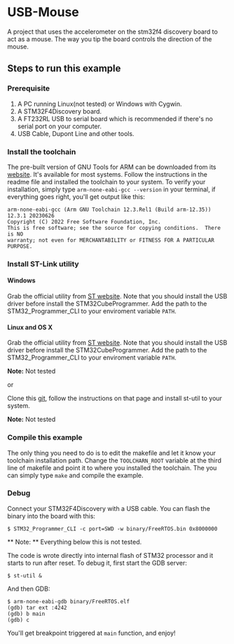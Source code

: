 # USB-Mouse

A project that uses the accelerometer on the stm32f4 discovery board to act as a mouse.  The way you tip the board controls the direction of the mouse.

## Steps to run this example

### Prerequisite

1. A PC running Linux(not tested) or Windows with Cygwin.
2. A STM32F4Discovery board.
3. A FT232RL USB to serial board which is recommended if there's no serial port on your computer.
4. USB Cable, Dupont Line and other tools.

### Install the toolchain

The pre-built version of GNU Tools for ARM can be downloaded from its [website](https://developer.arm.com/downloads/-/arm-gnu-toolchain-downloads). It's available for most systems. Follow the instructions in the readme file and installed the toolchain to your system. To verify your installation, simply type `arm-none-eabi-gcc --version` in your terminal, if everything goes right, you'll get output like this:

```
arm-none-eabi-gcc (Arm GNU Toolchain 12.3.Rel1 (Build arm-12.35)) 12.3.1 20230626
Copyright (C) 2022 Free Software Foundation, Inc.
This is free software; see the source for copying conditions.  There is NO
warranty; not even for MERCHANTABILITY or FITNESS FOR A PARTICULAR PURPOSE.
```

### Install ST-Link utility

#### Windows
Grab the official utility from [ST website](http://www.st.com/web/catalog/tools/FM146/CL1984/SC724/SS1677/PF251168). Note that you should install the USB driver before install the STM32CubeProgrammer.  Add the path to the STM32_Programmer_CLI to your enviroment variable `PATH`.

#### Linux and OS X

Grab the official utility from [ST website](http://www.st.com/web/catalog/tools/FM146/CL1984/SC724/SS1677/PF251168). Note that you should install the USB driver before install the STM32CubeProgrammer.  Add the path to the STM32_Programmer_CLI to your enviroment variable `PATH`.

**Note:** Not tested

or

Clone this [git](https://github.com/texane/stlink), follow the instructions on that page and install st-util to your system.

**Note:** Not tested


### Compile this example
The only thing you need to do is to edit the makefile and let it know your toolchain installation path. Change the `TOOLCHARN_ROOT` variable at the third line of makefile and point it to where you installed the toolchain. The you can simply type `make` and compile the example.

### Debug
Connect your STM32F4Discovery with a USB cable. You can flash the binary into the board with this:

`$ STM32_Programmer_CLI -c port=SWD -w binary/FreeRTOS.bin 0x8000000`

** Note: ** Everything below this is not tested.

The code is wrote directly into internal flash of STM32 processor and it starts to run after reset. To debug it, first start the GDB server:

`$ st-util &`

And then GDB:

```
$ arm-none-eabi-gdb binary/FreeRTOS.elf
(gdb) tar ext :4242
(gdb) b main
(gdb) c
```

You'll get breakpoint triggered at `main` function, and enjoy!
